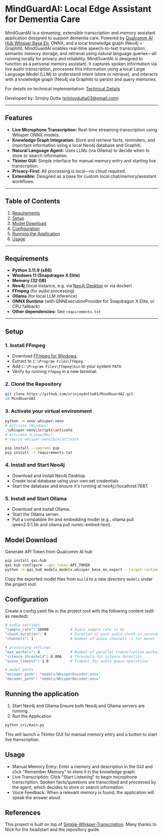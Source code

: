 # MindGuardAI: Local Edge Assistant for Dementia Care

MindGuardAI is a streaming, extensible transcription and memory assistant application designed to support dementia care. Powered by [Qualcomm AI Hub Whisper Base En](https://aihub.qualcomm.com/compute/models/whisper_base_en?domain=Audio), ONNX, and a local knowledge graph (Neo4j + Graphiti), MindGuardAI enables real-time speech-to-text transcription, semantic memory storage, and retrieval using natural language queries—all running locally for privacy and reliability. MindGuardAI is designed to function as a personal memory assistant. It captures spoken information via live audio transcription, processes this information using a local Large Language Model (LLM) to understand intent (store or retrieve), and interacts with a knowledge graph (Neo4j via Graphiti) to persist and query memories.

For details on technical implementation: [Technical Details](https://github.com/srinjoydutta03/MindGuardAI/blob/d86152f56e5d81ccd82ab4800ff85db056f4e4c2/src/README.md)

Developed by: Srinjoy Dutta (srinjoydutta03@gmail.com)

---

## Features

- **Live Microphone Transcription:** Real-time streaming transcription using Whisper ONNX models.
- **Knowledge Graph Integration:** Store and retrieve facts, reminders, and important information using a local Neo4j database and Graphiti.
- **Natural Language Agent:** Uses LLMs (via Ollama) to decide when to store or search information.
- **Tkinter GUI:** Simple interface for manual memory entry and starting live transcription.
- **Privacy-First:** All processing is local—no cloud required.
- **Extensible:** Designed as a base for custom local chat/memory/assistant workflows.

---

## Table of Contents

1. [Requirements](#requirements)
2. [Setup](#setup)
3. [Model Download](#model-download)
4. [Configuration](#configuration)
5. [Running the Application](#running-the-application)
6. [Usage](#usage)

---

## Requirements

- **Python 3.11.9 (x86)** 
- **Windows 11 (Snapdragon X Elite)** 
- **Memory (32 GB)**
- **Neo4j** (local instance, e.g. via [Neo4j Desktop](https://neo4j.com/download/) or via docker)
- **FFmpeg** (for audio processing)
- **Ollama** (for local LLM inference)
- **ONNX Runtime** (with QNNExecutionProvider for Snapdragon X Elite, or CPU fallback)
- **Other dependencies:** See `requirements.txt`

---

## Setup

### 1. Install FFmpeg

- Download [FFmpeg for Windows](https://github.com/BtbN/FFmpeg-Builds/releases/download/latest/ffmpeg-master-latest-win64-gpl.zip).
- Extract to `C:\Program Files\ffmpeg`.
- Add `C:\Program Files\ffmpeg\bin` to your system `PATH`.
- Verify by running `ffmpeg` in a new terminal.

### 2. Clone the Repository

```sh
git clone https://github.com/srinjoydutta03/MindGuardAI.git
cd MindGuardAI
```

### 3. Activate your virtual environment
```sh
python -m venv whisper-venv
# Activate (Windows)
.\whisper-venv\Scripts\activate
# Activate (Linux/Mac)
# source whisper-venv/bin/activate

pip install --upgrade pip
pip install -r requirements.txt
```

### 4. Install and Start Neo4j
- Download and install Neo4j Desktop.
- Create local database using your own set credentials
- Start the database and ensure it's running at neo4j://localhost:7687.

### 5. Install and Start Ollama
- Download and install Ollama.
- Start the Ollama server.
- Pull a compatible llm and embedding model (e.g., ollama pull qwen2.5:1.5b and ollama pull nomic-embed-text).

## Model Download

Generate API Token from Qualcomm AI hub
```sh
pip install qai-hub
qai-hub configure --api_token API_TOKEN
python -m qai_hub_models.models.whisper_base_en.export --target-runtime onnx --device "Snapdragon X Elite CRD"
```
Copy the exported model files from `build` to a new directory `models` under the project root.

## Configuration

Create a config.yaml file in the project root with the following content (edit as needed):

```sh
# audio settings
"sample_rate": 16000          # Audio sample rate in Hz
"chunk_duration": 6           # Duration of each audio chunk in seconds
"channels": 1                 # Number of audio channels (1 for mono)

# processing settings
"max_workers": 4              # Number of parallel transcription workers
"silence_threshold": 0.006    # Threshold for silence detection
"queue_timeout": 1.0          # Timeout for audio queue operations

# model paths
"encoder_path": "models/WhisperEncoder.onnx"
"decoder_path": "models/WhisperDecoder.onnx"
```

## Running the application

1. Start Neo4j and Ollama
Ensure both Neo4j and Ollama servers are running.
2. Run the Application
```sh
python src/main.py
```
This will launch a Tkinter GUI for manual memory entry and a button to start live transcription.

## Usage

- Manual Memory Entry: Enter a memory and description in the GUI and click "Remember Memory" to store it in the knowledge graph.
- Live Transcription: Click "Start Listening" to begin microphone transcription. Spoken facts/questions are transcribed and processed by the agent, which decides to store or search information.
- Voice Feedback: When a relevant memory is found, the application will speak the answer aloud.

## References

This project is built on top of [Simple-Whisper-Transcription](https://github.com/thatrandomfrenchdude/simple-whisper-transcription). Many thanks to Nick for the headstart and the repository guide.
